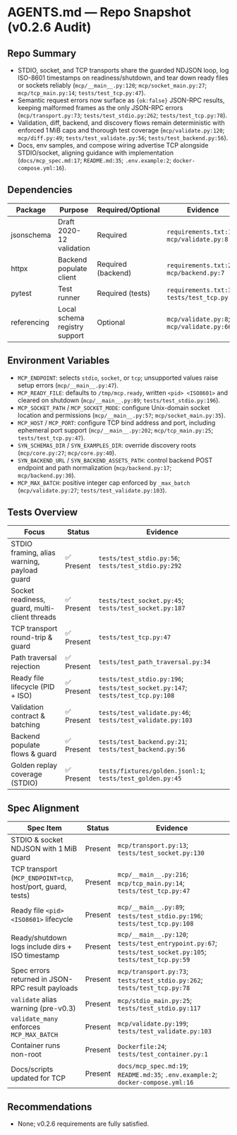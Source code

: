 # AGENTS.md — Repo Snapshot (v0.2.6 Audit)

## Repo Summary
- STDIO, socket, and TCP transports share the guarded NDJSON loop, log ISO-8601 timestamps on readiness/shutdown, and tear down ready files or sockets reliably (`mcp/__main__.py:120`; `mcp/socket_main.py:27`; `mcp/tcp_main.py:14`; `tests/test_tcp.py:47`).
- Semantic request errors now surface as `{ok:false}` JSON-RPC results, keeping malformed frames as the only JSON-RPC errors (`mcp/transport.py:73`; `tests/test_stdio.py:262`; `tests/test_tcp.py:78`).
- Validation, diff, backend, and discovery flows remain deterministic with enforced 1 MiB caps and thorough test coverage (`mcp/validate.py:120`; `mcp/diff.py:49`; `tests/test_validate.py:56`; `tests/test_backend.py:56`).
- Docs, env samples, and compose wiring advertise TCP alongside STDIO/socket, aligning guidance with implementation (`docs/mcp_spec.md:17`; `README.md:35`; `.env.example:2`; `docker-compose.yml:16`).

## Dependencies
| Package | Purpose | Required/Optional | Evidence |
| - | - | - | - |
| jsonschema | Draft 2020-12 validation | Required | `requirements.txt:1`; `mcp/validate.py:8` |
| httpx | Backend populate client | Required (backend) | `requirements.txt:2`; `mcp/backend.py:7` |
| pytest | Test runner | Required (tests) | `requirements.txt:3`; `tests/test_tcp.py:17` |
| referencing | Local schema registry support | Optional | `mcp/validate.py:8`; `mcp/validate.py:66` |

## Environment Variables
- `MCP_ENDPOINT`: selects `stdio`, `socket`, or `tcp`; unsupported values raise setup errors (`mcp/__main__.py:47`).
- `MCP_READY_FILE`: defaults to `/tmp/mcp.ready`, written `<pid> <ISO8601>` and cleared on shutdown (`mcp/__main__.py:89`; `tests/test_stdio.py:196`).
- `MCP_SOCKET_PATH` / `MCP_SOCKET_MODE`: configure Unix-domain socket location and permissions (`mcp/__main__.py:57`; `mcp/socket_main.py:35`).
- `MCP_HOST` / `MCP_PORT`: configure TCP bind address and port, including ephemeral port support (`mcp/__main__.py:202`; `mcp/tcp_main.py:25`; `tests/test_tcp.py:47`).
- `SYN_SCHEMAS_DIR` / `SYN_EXAMPLES_DIR`: override discovery roots (`mcp/core.py:27`; `mcp/core.py:40`).
- `SYN_BACKEND_URL` / `SYN_BACKEND_ASSETS_PATH`: control backend POST endpoint and path normalization (`mcp/backend.py:17`; `mcp/backend.py:30`).
- `MCP_MAX_BATCH`: positive integer cap enforced by `_max_batch` (`mcp/validate.py:27`; `tests/test_validate.py:103`).

## Tests Overview
| Focus | Status | Evidence |
| - | - | - |
| STDIO framing, alias warning, payload guard | ✅ Present | `tests/test_stdio.py:56`; `tests/test_stdio.py:292` |
| Socket readiness, guard, multi-client threads | ✅ Present | `tests/test_socket.py:45`; `tests/test_socket.py:187` |
| TCP transport round-trip & guard | ✅ Present | `tests/test_tcp.py:47` |
| Path traversal rejection | ✅ Present | `tests/test_path_traversal.py:34` |
| Ready file lifecycle (PID + ISO) | ✅ Present | `tests/test_stdio.py:196`; `tests/test_socket.py:147`; `tests/test_tcp.py:108` |
| Validation contract & batching | ✅ Present | `tests/test_validate.py:46`; `tests/test_validate.py:103` |
| Backend populate flows & guard | ✅ Present | `tests/test_backend.py:21`; `tests/test_backend.py:56` |
| Golden replay coverage (STDIO) | ✅ Present | `tests/fixtures/golden.jsonl:1`; `tests/test_golden.py:45` |

## Spec Alignment
| Spec Item | Status | Evidence |
| - | - | - |
| STDIO & socket NDJSON with 1 MiB guard | Present | `mcp/transport.py:13`; `tests/test_socket.py:130` |
| TCP transport (`MCP_ENDPOINT=tcp`, host/port, guard, tests) | Present | `mcp/__main__.py:216`; `mcp/tcp_main.py:14`; `tests/test_tcp.py:47` |
| Ready file `<pid> <ISO8601>` lifecycle | Present | `mcp/__main__.py:89`; `tests/test_stdio.py:196`; `tests/test_tcp.py:108` |
| Ready/shutdown logs include dirs + ISO timestamp | Present | `mcp/__main__.py:120`; `tests/test_entrypoint.py:67`; `tests/test_socket.py:105`; `tests/test_tcp.py:59` |
| Spec errors returned in JSON-RPC result payloads | Present | `mcp/transport.py:73`; `tests/test_stdio.py:262`; `tests/test_tcp.py:78` |
| `validate` alias warning (pre-v0.3) | Present | `mcp/stdio_main.py:25`; `tests/test_stdio.py:117` |
| `validate_many` enforces `MCP_MAX_BATCH` | Present | `mcp/validate.py:199`; `tests/test_validate.py:103` |
| Container runs non-root | Present | `Dockerfile:24`; `tests/test_container.py:1` |
| Docs/scripts updated for TCP | Present | `docs/mcp_spec.md:19`; `README.md:35`; `.env.example:2`; `docker-compose.yml:16` |

## Recommendations
- None; v0.2.6 requirements are fully satisfied.
